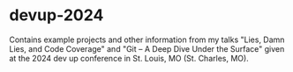 # devup-2024
Contains example projects and other information from my talks "Lies, Damn Lies, and Code Coverage" and "Git – A Deep Dive Under the Surface" given at the 2024 dev up conference in St. Louis, MO (St. Charles, MO).
